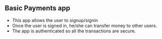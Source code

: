 ## Basic Payments app

- This app allows the user to signup/signin
- Once the user is signed in, he/she can transfer money to other users.
- The app is authenticated so all the transactions are secure.

